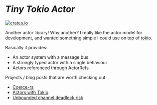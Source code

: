 # *Tiny Tokio Actor* #
[![crates.io](http://meritbadge.herokuapp.com/tiny-tokio-actor)](https://crates.io/crates/tiny-tokio-actor)

Another actor library! Why another? I really like the actor model for development, and wanted something simple I could
use on top of [tokio](https://github.com/tokio-rs/tokio).

Basically it provides:
* An actor system with a message bus
* A strongly typed actor with a single behaviour
* Actors referenced through ActorRefs

Projects / blog posts that are worth checking out:
* [Coerce-rs](https://github.com/LeonHartley/Coerce-rs)
* [Actors with Tokio](https://ryhl.io/blog/actors-with-tokio/)
* [Unbounded channel deadlock risk](https://www.reddit.com/r/rust/comments/ljx7mc/actors_with_tokio)

